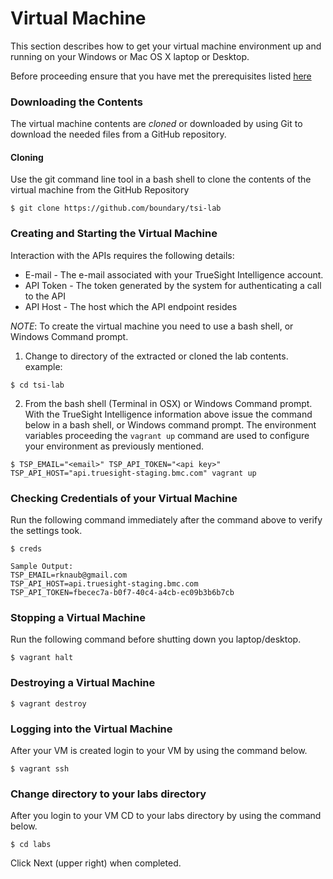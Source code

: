 Virtual Machine
===============

This section describes how to get your virtual machine environment up and running on
your Windows or Mac OS X laptop or Desktop.

Before proceeding ensure that you have met the prerequisites listed [here](prerequisites.md)

### Downloading the Contents

The virtual machine contents are _cloned_ or downloaded by using Git to download the needed files
from a GitHub repository.

#### Cloning

Use the git command line tool in a bash shell to clone the contents of the virtual machine
from the GitHub Repository

```
$ git clone https://github.com/boundary/tsi-lab
```

### Creating and Starting the Virtual Machine

Interaction with the APIs requires the following details:

- E-mail - The e-mail associated with your TrueSight Intelligence account.
- API Token - The token generated by the system for authenticating a call to the API
- API Host - The host which the API endpoint resides

_NOTE_: To create the virtual machine you need to use a bash shell, or Windows Command prompt.

1. Change to directory of the extracted or cloned the lab contents. example:
```
$ cd tsi-lab
```
2. From the bash shell (Terminal in OSX) or Windows Command prompt.
With the TrueSight Intelligence information above issue the command below in a bash shell,
or Windows command prompt. The environment variables proceeding the `vagrant up` command are used
to configure your environment as previously mentioned.
```
$ TSP_EMAIL="<email>" TSP_API_TOKEN="<api key>" TSP_API_HOST="api.truesight-staging.bmc.com" vagrant up
```

### Checking Credentials of your Virtual Machine

Run the following command immediately after the command above to verify the settings took.
```
$ creds

Sample Output:
TSP_EMAIL=rknaub@gmail.com
TSP_API_HOST=api.truesight-staging.bmc.com
TSP_API_TOKEN=fbecec7a-b0f7-40c4-a4cb-ec09b3b6b7cb
```

### Stopping a Virtual Machine

Run the following command before shutting down you laptop/desktop.
```
$ vagrant halt
```

### Destroying a Virtual Machine

```
$ vagrant destroy
```

### Logging into the Virtual Machine
After your VM is created login to your VM by using the command below.
```
$ vagrant ssh
```

### Change directory to your labs directory
After you login to your VM CD to your labs directory by using the command below.
```
$ cd labs
```
Click Next (upper right) when completed.
